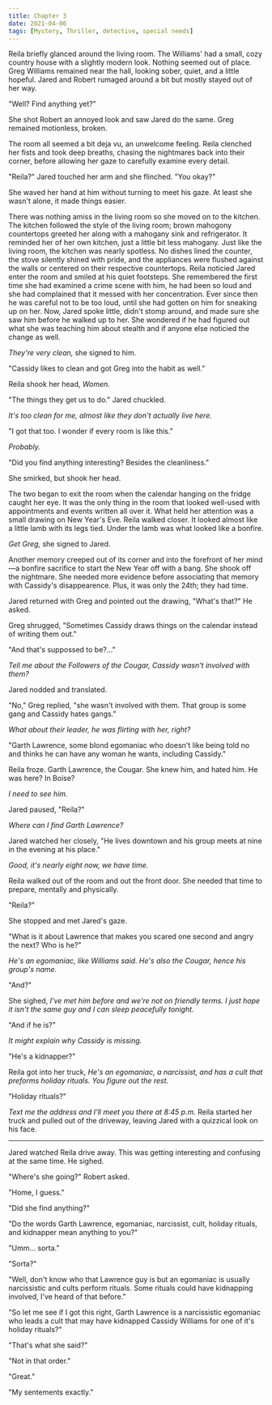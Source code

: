 ```yaml
---
title: Chapter 3
date: 2021-04-06
tags: [Mystery, Thriller, detective, special needs]
---
```

Reila briefly glanced around the living room. The Williams' had a small, cozy country house with a slightly modern look. Nothing seemed out of place. Greg Williams remained near the hall, looking sober, quiet, and a little hopeful. Jared and Robert rumaged around a bit but mostly stayed out of her way.

"Well? Find anything yet?"

She shot Robert an annoyed look and saw Jared do the same. Greg remained motionless, broken.

The room all seemed a bit deja vu, an unwelcome feeling. Reila clenched her fists and took deep breaths, chasing the nightmares back into their corner, before allowing her gaze to carefully examine every detail.

"Reila?" Jared touched her arm and she flinched. "You okay?"

She waved her hand at him without turning to meet his gaze. At least she wasn't alone, it made things easier.

There was nothing amiss in the living room so she moved on to the kitchen. The kitchen followed the style of the living room; brown mahogony countertops greeted her along with a mahogany sink and refrigerator. It reminded her of her own kitchen, just a little bit less mahogany. Just like the living room, the kitchen was nearly spotless. No dishes lined the counter, the stove silently shined with pride, and the appliances were flushed against the walls or centered on their respective countertops. Reila noticied Jared enter the room and smiled at his quiet footsteps. She remembered the first time she had examined a crime scene with him, he had been so loud and she had complained that it messed with her concentration. Ever since then he was careful not to be too loud, until she had gotten on him for sneaking up on her. Now, Jared spoke little, didn't stomp around, and made sure she saw him before he walked up to her. She wondered if he had figured out what she was teaching him about stealth and if anyone else noticied the change as well.

_They're very clean,_ she signed to him.

"Cassidy likes to clean and got Greg into the habit as well."

Reila shook her head, _Women._

"The things they get us to do." Jared chuckled.

_It's too clean for me, almost like they don't actually live here._

"I got that too. I wonder if every room is like this."

_Probably._

"Did you find anything interesting? Besides the cleanliness."

She smirked, but shook her head.

The two began to exit the room when the calendar hanging on the fridge caught her eye. It was the only thing in the room that looked well-used with appointments and events written all over it. What held her attention was a small drawing on New Year's Eve. Reila walked closer. It looked almost like a little lamb with its legs tied. Under the lamb was what looked like a bonfire.

_Get Greg,_ she signed to Jared.

Another memory creeped out of its corner and into the forefront of her mind&mdash;a bonfire sacrifice to start the New Year off with a bang. She shook off the nightmare. She needed more evidence before associating that memory with Cassidy's disappearence. Plus, it was only the 24th; they had time.

Jared returned with Greg and pointed out the drawing, "What's that?" He asked.

Greg shrugged, "Sometimes Cassidy draws things on the calendar instead of writing them out."

"And that's suppossed to be?..."

_Tell me about the Followers of the Cougar, Cassidy wasn't involved with them?_

Jared nodded and translated.

"No," Greg replied, "she wasn't involved with them. That group is some gang and Cassidy hates gangs."

_What about their leader, he was flirting with her, right?_

"Garth Lawrence, some blond egomaniac who doesn't like being told no and thinks he can have any woman he wants, including Cassidy."

Reila froze. Garth Lawrence, the Cougar. She knew him, and hated him. He was here? In Boise?

_I need to see him._

Jared paused, "Reila?"

_Where can I find Garth Lawrence?_

Jared watched her closely, "He lives downtown and his group meets at nine in the evening at his place."

_Good, it's nearly eight now, we have time._

Reila walked out of the room and out the front door. She needed that time to prepare, mentally and physically.

"Reila?"

She stopped and met Jared's gaze.

"What is it about Lawrence that makes you scared one second and angry the next? Who is he?"

_He's an egomaniac, like Williams said. He's also the Cougar, hence his group's name._

"And?"

She sighed, _I've met him before and we're not on friendly terms. I just hope it isn't the same guy and I can sleep peacefully tonight._

"And if he is?"

_It might explain why Cassidy is missing._

"He's a kidnapper?"

Reila got into her truck, _He's an egomaniac, a narcissist, and has a cult that preforms holiday rituals. You figure out the rest._

"Holiday rituals?"

_Text me the address and I'll meet you there at 8:45 p.m._ Reila started her truck and pulled out of the driveway, leaving Jared with a quizzical look on his face.

***

Jared watched Reila drive away. This was getting interesting and confusing at the same time. He sighed.

"Where's she going?" Robert asked.

"Home, I guess."

"Did she find anything?"

"Do the words Garth Lawrence, egomaniac, narcissist, cult, holiday rituals, and kidnapper mean anything to you?"

"Umm... sorta."

"Sorta?"

"Well, don't know who that Lawrence guy is but an egomaniac is usually narcissistic and cults perform rituals. Some rituals could have kidnapping involved, I've heard of that before."

"So let me see if I got this right, Garth Lawrence is a narcissistic egomaniac who leads a cult that may have kidnapped Cassidy Williams for one of it's holiday rituals?"

"That's what she said?"

"Not in that order."

"Great."

"My sentements exactly."
